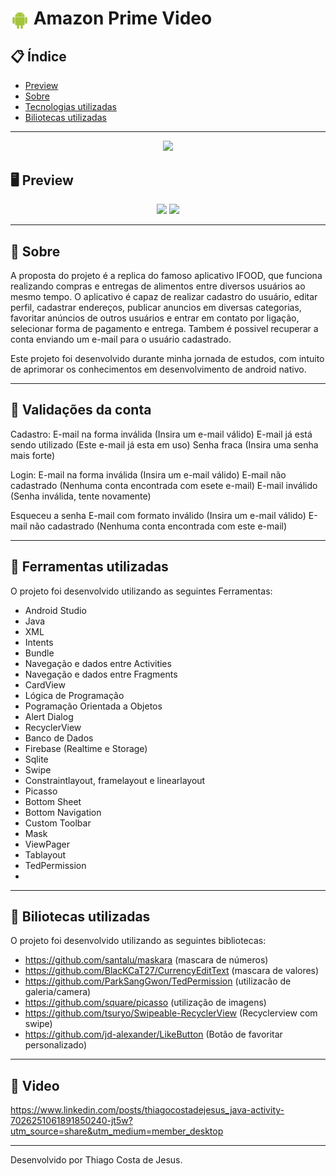 # <img align="center" alt="Daniel-HTML" height="30" width="30" src="https://raw.githubusercontent.com/devicons/devicon/master/icons/android/android-original.svg"> Amazon Prime Video 

<div align="center">
</div>

## 📋 Índice

- [Preview](#-Preview)
- [Sobre](#-Sobre)
- [Tecnologias utilizadas](#-Ferramentas-utilizadas)
- [Biliotecas utilizadas](#-Biliotecas-utilizadas)

---

<div align="center">

<img src="https://user-images.githubusercontent.com/93166095/216102080-e9143481-6e82-441f-994e-93f4e0b2f1d7.gif" width="300">


 </div>

## 🖥 Preview

<div align="center">

<img src="https://user-images.githubusercontent.com/93166095/216100811-2aa061c6-a6f7-449b-aa29-2abd31398654.png" width="200">
<img src="https://user-images.githubusercontent.com/93166095/216100793-91dd70ed-185e-4cf2-84d7-88001a44afd0.png" width="200">



</div>

---

## 📖 Sobre

A proposta do projeto é a replica do famoso aplicativo IFOOD, que funciona realizando compras e entregas de alimentos entre diversos usuários ao mesmo tempo.
O aplicativo é capaz de realizar cadastro do usuário, editar perfil, cadastrar endereços, publicar anuncios em diversas categorias, favoritar anúncios de outros usuários e entrar em contato por ligação, selecionar forma de pagamento e entrega. Tambem é possivel recuperar a conta enviando um e-mail para o usuário cadastrado.


Este projeto foi desenvolvido durante minha jornada de estudos, com intuito de aprimorar os conhecimentos em desenvolvimento de android nativo.

---

## :lock_with_ink_pen: Validações da conta

Cadastro:
E-mail na forma inválida (Insira um e-mail válido)
E-mail já está sendo utilizado (Este e-mail já esta em uso)
Senha fraca (Insira uma senha mais forte)

Login:
E-mail na forma inválida (Insira um e-mail válido)
E-mail não cadastrado (Nenhuma conta encontrada com esete e-mail)
E-mail inválido (Senha inválida, tente novamente)

Esqueceu a senha
E-mail com formato inválido (Insira um e-mail válido)
E-mail não cadastrado (Nenhuma conta encontrada com este e-mail)

---

## 🚀 Ferramentas utilizadas

O projeto foi desenvolvido utilizando as seguintes Ferramentas:

- Android Studio
- Java
- XML
- Intents
- Bundle
- Navegação e dados entre Activities
- Navegação e dados entre Fragments
- CardView
- Lógica de Programação
- Pogramação Orientada a Objetos
- Alert Dialog
- RecyclerView
- Banco de Dados
- Firebase (Realtime e Storage)
- Sqlite
- Swipe
- Constraintlayout, framelayout e linearlayout
- Picasso
- Bottom Sheet
- Bottom Navigation
- Custom Toolbar
- Mask
- ViewPager
- Tablayout
- TedPermission
-


---

## 🚀 Biliotecas utilizadas

O projeto foi desenvolvido utilizando as seguintes bibliotecas:

- https://github.com/santalu/maskara (mascara de números)
- https://github.com/BlacKCaT27/CurrencyEditText (mascara de valores)
- https://github.com/ParkSangGwon/TedPermission (utilizacão de galeria/camera)
- https://github.com/square/picasso (utilização de imagens)
- https://github.com/tsuryo/Swipeable-RecyclerView (Recyclerview com swipe)
- https://github.com/jd-alexander/LikeButton (Botão de favoritar personalizado)

---

## 🚀 Video
https://www.linkedin.com/posts/thiagocostadejesus_java-activity-7026251061891850240-jt5w?utm_source=share&utm_medium=member_desktop

---

Desenvolvido por Thiago Costa de Jesus.
